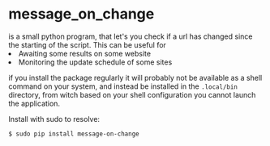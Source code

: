 <h1>message_on_change</h1> is a small python program, that let's you check if a url has changed since the starting of the script.
This can be useful for
<li>
    Awaiting some results on some website
</li>
<li>
    Monitoring the update schedule of some sites
</li>

if you install the package regularly it will probably not be available as a shell command
on your system, and instead be installed in the ``.local/bin`` directory, from witch based on your shell
configuration you cannot launch the application.

Install with sudo to resolve:

```commandline
$ sudo pip install message-on-change
```

